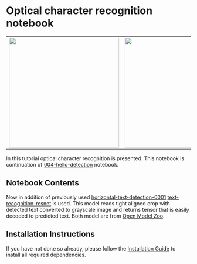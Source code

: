# Optical character recognition notebook

| | |
|---|---|
| <img src="https://user-images.githubusercontent.com/36741649/129315238-f1f4297e-83d0-4749-a66e-663ba4169099.jpg" width=300> | <img src="https://user-images.githubusercontent.com/36741649/129315292-a37266dc-dfb2-4749-bca5-2ac9c1e93d64.jpg" width=300> |

In this tutorial optical character recognition is presented. This notebook is continuation of [004-hello-detection](../004-hello-detection) notebook.

## Notebook Contents

Now in addition of previously used [horizontal-text-detection-0001](https://docs.openvino.ai/latest/omz_models_model_horizontal_text_detection_0001.html) [text-recognition-resnet](https://docs.openvino.ai/latest/omz_models_model_text_recognition_resnet_fc.html) is used. This model reads tight aligned crop with detected text converted to grayscale image and returns tensor that is easily decoded to predicted text. Both model are from [Open Model Zoo](https://github.com/openvinotoolkit/open_model_zoo/).

## Installation Instructions

If you have not done so already, please follow the [Installation Guide](../../README.md) to install all required dependencies.